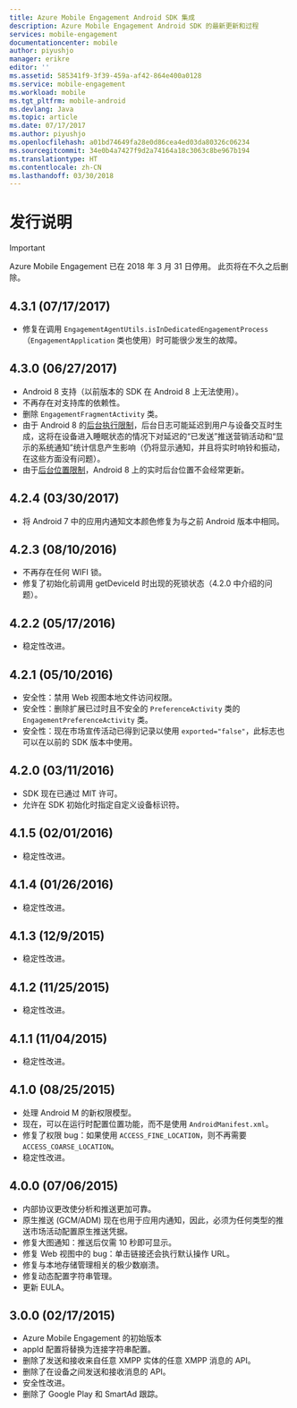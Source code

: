 ```yaml
---
title: Azure Mobile Engagement Android SDK 集成
description: Azure Mobile Engagement Android SDK 的最新更新和过程
services: mobile-engagement
documentationcenter: mobile
author: piyushjo
manager: erikre
editor: ''
ms.assetid: 585341f9-3f39-459a-af42-864e400a0128
ms.service: mobile-engagement
ms.workload: mobile
ms.tgt_pltfrm: mobile-android
ms.devlang: Java
ms.topic: article
ms.date: 07/17/2017
ms.author: piyushjo
ms.openlocfilehash: a01bd74649fa28e0d86cea4ed03da80326c06234
ms.sourcegitcommit: 34e0b4a7427f9d2a74164a18c3063c8be967b194
ms.translationtype: HT
ms.contentlocale: zh-CN
ms.lasthandoff: 03/30/2018
---
```

# <a name="release-notes"></a>发行说明
> [!IMPORTANT]
> Azure Mobile Engagement 已在 2018 年 3 月 31 日停用。 此页将在不久之后删除。
> 


## <a name="431-07172017"></a>4.3.1 (07/17/2017)
* 修复在调用 `EngagementAgentUtils.isInDedicatedEngagementProcess`（`EngagementApplication` 类也使用）时可能很少发生的故障。

## <a name="430-06272017"></a>4.3.0 (06/27/2017)
* Android 8 支持（以前版本的 SDK 在 Android 8 上无法使用）。
* 不再存在对支持库的依赖性。
* 删除 `EngagementFragmentActivity` 类。
* 由于 Android 8 的[后台执行限制](https://developer.android.com/preview/features/background.html)，后台日志可能延迟到用户与设备交互时生成，这将在设备进入睡眠状态的情况下对延迟的“已发送”推送营销活动和“显示的系统通知”统计信息产生影响（仍将显示通知，并且将实时响铃和振动，在这些方面没有问题）。
* 由于[后台位置限制](https://developer.android.com/preview/features/background-location-limits.html)，Android 8 上的实时后台位置不会经常更新。

## <a name="424-03302017"></a>4.2.4 (03/30/2017)
* 将 Android 7 中的应用内通知文本颜色修复为与之前 Android 版本中相同。

## <a name="423-08102016"></a>4.2.3 (08/10/2016)
* 不再存在任何 WIFI 锁。
* 修复了初始化前调用 getDeviceId 时出现的死锁状态（4.2.0 中介绍的问题）。

## <a name="422-05172016"></a>4.2.2 (05/17/2016)
* 稳定性改进。

## <a name="421-05102016"></a>4.2.1 (05/10/2016)
* 安全性：禁用 Web 视图本地文件访问权限。
* 安全性：删除扩展已过时且不安全的 `PreferenceActivity` 类的 `EngagementPreferenceActivity` 类。
* 安全性：现在市场宣传活动已得到记录以使用 `exported="false"`，此标志也可以在以前的 SDK 版本中使用。

## <a name="420-03112016"></a>4.2.0 (03/11/2016)
* SDK 现在已通过 MIT 许可。
* 允许在 SDK 初始化时指定自定义设备标识符。

## <a name="415-02012016"></a>4.1.5 (02/01/2016)
* 稳定性改进。

## <a name="414-01262016"></a>4.1.4 (01/26/2016)
* 稳定性改进。

## <a name="413-1292015"></a>4.1.3 (12/9/2015)
* 稳定性改进。

## <a name="412-11252015"></a>4.1.2 (11/25/2015)
* 稳定性改进。

## <a name="411-11042015"></a>4.1.1 (11/04/2015)
* 稳定性改进。

## <a name="410-08252015"></a>4.1.0 (08/25/2015)
* 处理 Android M 的新权限模型。
* 现在，可以在运行时配置位置功能，而不是使用 `AndroidManifest.xml`。
* 修复了权限 bug：如果使用 `ACCESS_FINE_LOCATION`，则不再需要 `ACCESS_COARSE_LOCATION`。
* 稳定性改进。

## <a name="400-07062015"></a>4.0.0 (07/06/2015)
* 内部协议更改使分析和推送更加可靠。
* 原生推送 (GCM/ADM) 现在也用于应用内通知，因此，必须为任何类型的推送市场活动配置原生推送凭据。
* 修复大图通知：推送后仅需 10 秒即可显示。
* 修复 Web 视图中的 bug：单击链接还会执行默认操作 URL。
* 修复与本地存储管理相关的极少数崩溃。
* 修复动态配置字符串管理。
* 更新 EULA。

## <a name="300-02172015"></a>3.0.0 (02/17/2015)
* Azure Mobile Engagement 的初始版本
* appId 配置将替换为连接字符串配置。
* 删除了发送和接收来自任意 XMPP 实体的任意 XMPP 消息的 API。
* 删除了在设备之间发送和接收消息的 API。
* 安全性改进。
* 删除了 Google Play 和 SmartAd 跟踪。

